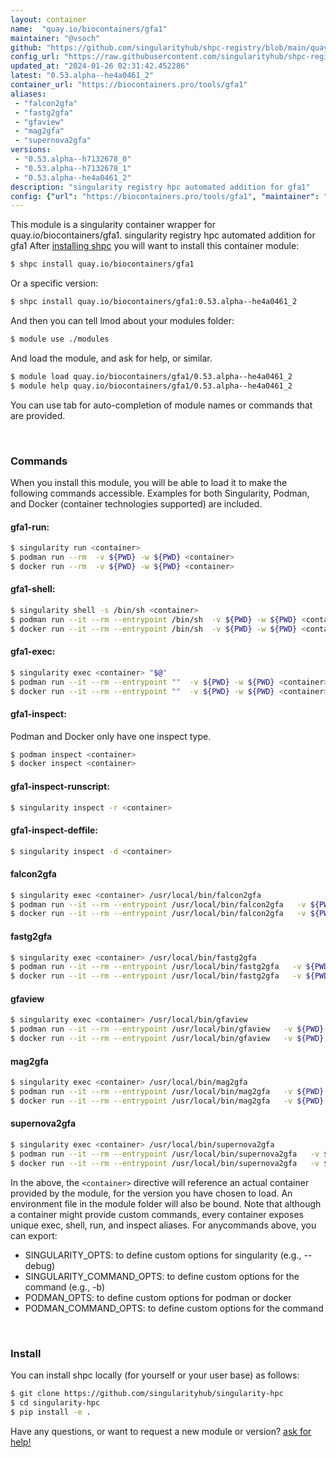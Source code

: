 ```yaml
---
layout: container
name:  "quay.io/biocontainers/gfa1"
maintainer: "@vsoch"
github: "https://github.com/singularityhub/shpc-registry/blob/main/quay.io/biocontainers/gfa1/container.yaml"
config_url: "https://raw.githubusercontent.com/singularityhub/shpc-registry/main/quay.io/biocontainers/gfa1/container.yaml"
updated_at: "2024-01-26 02:31:42.452286"
latest: "0.53.alpha--he4a0461_2"
container_url: "https://biocontainers.pro/tools/gfa1"
aliases:
 - "falcon2gfa"
 - "fastg2gfa"
 - "gfaview"
 - "mag2gfa"
 - "supernova2gfa"
versions:
 - "0.53.alpha--h7132678_0"
 - "0.53.alpha--h7132678_1"
 - "0.53.alpha--he4a0461_2"
description: "singularity registry hpc automated addition for gfa1"
config: {"url": "https://biocontainers.pro/tools/gfa1", "maintainer": "@vsoch", "description": "singularity registry hpc automated addition for gfa1", "latest": {"0.53.alpha--he4a0461_2": "sha256:1665da30c47769d82aa2085b4582696af49c6f3a29688df22f6b4c0776a9f391"}, "tags": {"0.53.alpha--h7132678_0": "sha256:f42d02eb1cc0ffab97d0fd992fa16374fd61fb22a7348c747db2755da1e96474", "0.53.alpha--h7132678_1": "sha256:be9b026fc2527e86ab561257ed978637b1c2cd707de0c48c4a242830ad2ececd", "0.53.alpha--he4a0461_2": "sha256:1665da30c47769d82aa2085b4582696af49c6f3a29688df22f6b4c0776a9f391"}, "docker": "quay.io/biocontainers/gfa1", "aliases": {"falcon2gfa": "/usr/local/bin/falcon2gfa", "fastg2gfa": "/usr/local/bin/fastg2gfa", "gfaview": "/usr/local/bin/gfaview", "mag2gfa": "/usr/local/bin/mag2gfa", "supernova2gfa": "/usr/local/bin/supernova2gfa"}}
---
```


This module is a singularity container wrapper for quay.io/biocontainers/gfa1.
singularity registry hpc automated addition for gfa1
After [installing shpc](#install) you will want to install this container module:


```bash
$ shpc install quay.io/biocontainers/gfa1
```

Or a specific version:

```bash
$ shpc install quay.io/biocontainers/gfa1:0.53.alpha--he4a0461_2
```

And then you can tell lmod about your modules folder:

```bash
$ module use ./modules
```

And load the module, and ask for help, or similar.

```bash
$ module load quay.io/biocontainers/gfa1/0.53.alpha--he4a0461_2
$ module help quay.io/biocontainers/gfa1/0.53.alpha--he4a0461_2
```

You can use tab for auto-completion of module names or commands that are provided.

<br>

### Commands

When you install this module, you will be able to load it to make the following commands accessible.
Examples for both Singularity, Podman, and Docker (container technologies supported) are included.

#### gfa1-run:

```bash
$ singularity run <container>
$ podman run --rm  -v ${PWD} -w ${PWD} <container>
$ docker run --rm  -v ${PWD} -w ${PWD} <container>
```

#### gfa1-shell:

```bash
$ singularity shell -s /bin/sh <container>
$ podman run --it --rm --entrypoint /bin/sh  -v ${PWD} -w ${PWD} <container>
$ docker run --it --rm --entrypoint /bin/sh  -v ${PWD} -w ${PWD} <container>
```

#### gfa1-exec:

```bash
$ singularity exec <container> "$@"
$ podman run --it --rm --entrypoint ""  -v ${PWD} -w ${PWD} <container> "$@"
$ docker run --it --rm --entrypoint ""  -v ${PWD} -w ${PWD} <container> "$@"
```

#### gfa1-inspect:

Podman and Docker only have one inspect type.

```bash
$ podman inspect <container>
$ docker inspect <container>
```

#### gfa1-inspect-runscript:

```bash
$ singularity inspect -r <container>
```

#### gfa1-inspect-deffile:

```bash
$ singularity inspect -d <container>
```


#### falcon2gfa

```bash
$ singularity exec <container> /usr/local/bin/falcon2gfa
$ podman run --it --rm --entrypoint /usr/local/bin/falcon2gfa   -v ${PWD} -w ${PWD} <container> -c " $@"
$ docker run --it --rm --entrypoint /usr/local/bin/falcon2gfa   -v ${PWD} -w ${PWD} <container> -c " $@"
```


#### fastg2gfa

```bash
$ singularity exec <container> /usr/local/bin/fastg2gfa
$ podman run --it --rm --entrypoint /usr/local/bin/fastg2gfa   -v ${PWD} -w ${PWD} <container> -c " $@"
$ docker run --it --rm --entrypoint /usr/local/bin/fastg2gfa   -v ${PWD} -w ${PWD} <container> -c " $@"
```


#### gfaview

```bash
$ singularity exec <container> /usr/local/bin/gfaview
$ podman run --it --rm --entrypoint /usr/local/bin/gfaview   -v ${PWD} -w ${PWD} <container> -c " $@"
$ docker run --it --rm --entrypoint /usr/local/bin/gfaview   -v ${PWD} -w ${PWD} <container> -c " $@"
```


#### mag2gfa

```bash
$ singularity exec <container> /usr/local/bin/mag2gfa
$ podman run --it --rm --entrypoint /usr/local/bin/mag2gfa   -v ${PWD} -w ${PWD} <container> -c " $@"
$ docker run --it --rm --entrypoint /usr/local/bin/mag2gfa   -v ${PWD} -w ${PWD} <container> -c " $@"
```


#### supernova2gfa

```bash
$ singularity exec <container> /usr/local/bin/supernova2gfa
$ podman run --it --rm --entrypoint /usr/local/bin/supernova2gfa   -v ${PWD} -w ${PWD} <container> -c " $@"
$ docker run --it --rm --entrypoint /usr/local/bin/supernova2gfa   -v ${PWD} -w ${PWD} <container> -c " $@"
```



In the above, the `<container>` directive will reference an actual container provided
by the module, for the version you have chosen to load. An environment file in the
module folder will also be bound. Note that although a container
might provide custom commands, every container exposes unique exec, shell, run, and
inspect aliases. For anycommands above, you can export:

 - SINGULARITY_OPTS: to define custom options for singularity (e.g., --debug)
 - SINGULARITY_COMMAND_OPTS: to define custom options for the command (e.g., -b)
 - PODMAN_OPTS: to define custom options for podman or docker
 - PODMAN_COMMAND_OPTS: to define custom options for the command

<br>

### Install

You can install shpc locally (for yourself or your user base) as follows:

```bash
$ git clone https://github.com/singularityhub/singularity-hpc
$ cd singularity-hpc
$ pip install -e .
```

Have any questions, or want to request a new module or version? [ask for help!](https://github.com/singularityhub/singularity-hpc/issues)